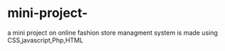 # mini-project-
a mini project on online fashion store managment system is made using CSS,javascript,Php,HTML
